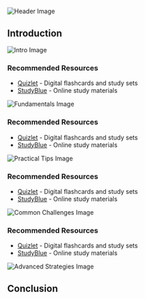 # 


![Header Image](https://fal.media/files/penguin/N1TnZOJ8cmbmjbv4E_r1a.png)

## Introduction


![Intro Image](https://fal.media/files/koala/7fpx7auqOoO0Euwm5lTZK.png)



### Recommended Resources
- [Quizlet](https://quizlet.com/) - Digital flashcards and study sets
- [StudyBlue](https://www.studyblue.com/) - Online study materials


![Fundamentals Image](https://fal.media/files/lion/n5lS0Rrb9Hey4jwB5kAdn.png)



### Recommended Resources
- [Quizlet](https://quizlet.com/) - Digital flashcards and study sets
- [StudyBlue](https://www.studyblue.com/) - Online study materials


![Practical Tips Image](https://fal.media/files/monkey/BXo-x-HtKkfLgqI1il6Nw.png)



### Recommended Resources
- [Quizlet](https://quizlet.com/) - Digital flashcards and study sets
- [StudyBlue](https://www.studyblue.com/) - Online study materials


![Common Challenges Image](https://fal.media/files/kangaroo/cp97N_d8QkQuzvAZDiedx.png)



### Recommended Resources
- [Quizlet](https://quizlet.com/) - Digital flashcards and study sets
- [StudyBlue](https://www.studyblue.com/) - Online study materials


![Advanced Strategies Image](https://fal.media/files/kangaroo/ZfaUFe55ADvglpFnHs8Vq.png)

## Conclusion

